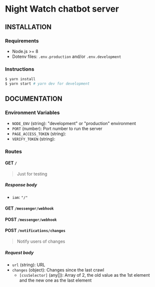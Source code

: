 # Night Watch chatbot server

## INSTALLATION

### Requirements

- Node.js >= 8
- Dotenv files: `.env.production` and/or `.env.development`

### Instructions

```bash
$ yarn install
$ yarn start # yarn dev for development
```

## DOCUMENTATION

### Environment Variables

- `NODE_ENV` (string): "development" or "production" environment
- `PORT` (number): Port number to run the server
- `PAGE_ACCESS_TOKEN` (string):
- `VERIFY_TOKEN` (string):

### Routes

#### GET `/`

> Just for testing

##### Response body

- `iam`: `"/"`

#### GET `/messenger/webhook`

#### POST `/messenger/webhook`

#### POST `/notifications/changes`

> Notify users of changes

##### Request body

- `url` (string): URL
- `changes` (object): Changes since the last crawl
  - `[cssSelector]` (any[]): Array of 2, the old value as the 1st element and the new one as the last element
